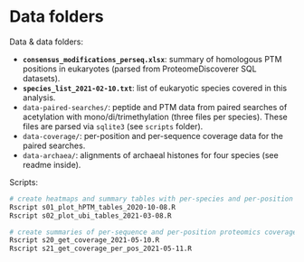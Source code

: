 # Data folders

Data & data folders:

* **`consensus_modifications_perseq.xlsx`**: summary of homologous PTM positions in eukaryotes (parsed from ProteomeDiscoverer SQL datasets).
* **`species_list_2021-02-10.txt`**: list of eukaryotic species covered in this analysis.
* `data-paired-searches/`: peptide and PTM data from paired searches of acetylation with mono/di/trimethylation (three files per species). These files are parsed via `sqlite3` (see `scripts` folder).
* `data-coverage/`: per-position and per-sequence coverage data for the paired searches.
* `data-archaea/`: alignments of archaeal histones for four species (see readme inside).

Scripts:

```bash
# create heatmaps and summary tables with per-species and per-position counts of PTM evidence
Rscript s01_plot_hPTM_tables_2020-10-08.R
Rscript s02_plot_ubi_tables_2021-03-08.R

# create summaries of per-sequence and per-position proteomics coverage data
Rscript s20_get_coverage_2021-05-10.R
Rscript s21_get_coverage_per_pos_2021-05-11.R
```
